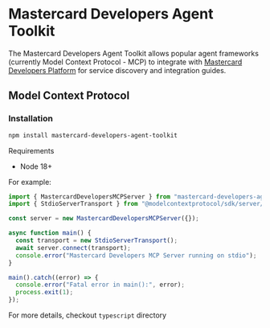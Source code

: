# Mastercard Developers Agent Toolkit

The Mastercard Developers Agent Toolkit allows popular agent frameworks (currently Model Context Protocol - MCP) to integrate with [Mastercard Developers Platform](https://developer.mastercard.com) for service discovery and integration guides.

## Model Context Protocol

### Installation

```bash
npm install mastercard-developers-agent-toolkit
```

Requirements
- Node 18+

For example:

```javascript
import { MastercardDevelopersMCPServer } from "mastercard-developers-agent-toolkit/mcp";
import { StdioServerTransport } from "@modelcontextprotocol/sdk/server/stdio.js";

const server = new MastercardDevelopersMCPServer({});

async function main() {
  const transport = new StdioServerTransport();
  await server.connect(transport);
  console.error("Mastercard Developers MCP Server running on stdio");
}

main().catch((error) => {
  console.error("Fatal error in main():", error);
  process.exit(1);
});
```

For more details, checkout `typescript` directory